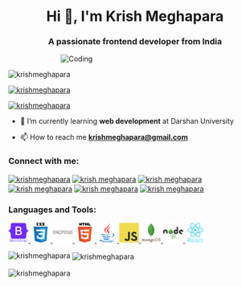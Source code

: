 <h1 align="center">Hi 👋, I'm Krish Meghapara</h1>
<h3 align="center">A passionate frontend developer from India</h3>

<img align="right" alt="Coding" width="400" margin-bottom="3px" 
 src="https://camo.githubusercontent.com/88adc7c88c9d3dba7479020846ed35d13410e3707c7f149e1c6140cc6beaef9a/68747470733a2f2f70687973696373677572756b756c2e66696c65732e776f726470726573732e636f6d2f323031392f30322f6368617261637465722d312e676966">


<br/>

<p align="left"> <img src="https://komarev.com/ghpvc/?username=krishmeghapara&label=Profile%20views&color=0e75b6&style=flat" alt="krishmeghapara" /> </p>

<p align="left"> <a href="https://github.com/ryo-ma/github-profile-trophy"><img src="https://github-profile-trophy.vercel.app/?username=krishmeghapara" alt="krishmeghapara" /></a> </p>

<p align="left"> <a href="https://twitter.com/krishmeghapara" target="blank"><img src="https://img.shields.io/twitter/follow/krishmeghapara?logo=twitter&style=for-the-badge" alt="krishmeghapara" /></a> </p>

- 🌱 I’m currently learning **web development** at Darshan University 

- 📫 How to reach me **krishmeghapara@gmail.com**

<h3 align="left">Connect with me:</h3>
<p align="left">
<a href="https://twitter.com/krishmeghapara" target="blank"><img align="center" src="https://raw.githubusercontent.com/rahuldkjain/github-profile-readme-generator/master/src/images/icons/Social/twitter.svg" alt="krishmeghapara" height="30" width="40" /></a>
<a href="https://linkedin.com/in/krish meghapara" target="blank"><img align="center" src="https://raw.githubusercontent.com/rahuldkjain/github-profile-readme-generator/master/src/images/icons/Social/linked-in-alt.svg" alt="krish meghapara" height="30" width="40" /></a>
<a href="https://fb.com/krish meghapara" target="blank"><img align="center" src="https://raw.githubusercontent.com/rahuldkjain/github-profile-readme-generator/master/src/images/icons/Social/facebook.svg" alt="krish meghapara" height="30" width="40" /></a>
<a href="https://instagram.com/krish meghapara" target="blank"><img align="center" src="https://raw.githubusercontent.com/rahuldkjain/github-profile-readme-generator/master/src/images/icons/Social/instagram.svg" alt="krish meghapara" height="30" width="40" /></a>
<a href="https://www.hackerrank.com/krish meghapara" target="blank"><img align="center" src="https://raw.githubusercontent.com/rahuldkjain/github-profile-readme-generator/master/src/images/icons/Social/hackerrank.svg" alt="krish meghapara" height="30" width="40" /></a>
<a href="https://www.leetcode.com/krish meghapara" target="blank"><img align="center" src="https://raw.githubusercontent.com/rahuldkjain/github-profile-readme-generator/master/src/images/icons/Social/leet-code.svg" alt="krish meghapara" height="30" width="40" /></a>
</p>

<h3 align="left">Languages and Tools:</h3>
<p align="left"> <a href="https://getbootstrap.com" target="_blank" rel="noreferrer"> <img src="https://raw.githubusercontent.com/devicons/devicon/master/icons/bootstrap/bootstrap-plain-wordmark.svg" alt="bootstrap" width="40" height="40"/> </a> <a href="https://www.w3schools.com/css/" target="_blank" rel="noreferrer"> <img src="https://raw.githubusercontent.com/devicons/devicon/master/icons/css3/css3-original-wordmark.svg" alt="css3" width="40" height="40"/> </a> <a href="https://expressjs.com" target="_blank" rel="noreferrer"> <img src="https://raw.githubusercontent.com/devicons/devicon/master/icons/express/express-original-wordmark.svg" alt="express" width="40" height="40"/> </a> <a href="https://www.w3.org/html/" target="_blank" rel="noreferrer"> <img src="https://raw.githubusercontent.com/devicons/devicon/master/icons/html5/html5-original-wordmark.svg" alt="html5" width="40" height="40"/> </a> <a href="https://www.java.com" target="_blank" rel="noreferrer"> <img src="https://raw.githubusercontent.com/devicons/devicon/master/icons/java/java-original.svg" alt="java" width="40" height="40"/> </a> <a href="https://developer.mozilla.org/en-US/docs/Web/JavaScript" target="_blank" rel="noreferrer"> <img src="https://raw.githubusercontent.com/devicons/devicon/master/icons/javascript/javascript-original.svg" alt="javascript" width="40" height="40"/> </a> <a href="https://www.mongodb.com/" target="_blank" rel="noreferrer"> <img src="https://raw.githubusercontent.com/devicons/devicon/master/icons/mongodb/mongodb-original-wordmark.svg" alt="mongodb" width="40" height="40"/> </a> <a href="https://nodejs.org" target="_blank" rel="noreferrer"> <img src="https://raw.githubusercontent.com/devicons/devicon/master/icons/nodejs/nodejs-original-wordmark.svg" alt="nodejs" width="40" height="40"/> </a> <a href="https://reactjs.org/" target="_blank" rel="noreferrer"> <img src="https://raw.githubusercontent.com/devicons/devicon/master/icons/react/react-original-wordmark.svg" alt="react" width="40" height="40"/> </a> </p>

<p><img align="left" src="https://github-readme-stats.vercel.app/api/top-langs?username=krishmeghapara&show_icons=true&locale=en&layout=compact" alt="krishmeghapara" /></p>

<p>&nbsp;<img align="center" src="https://github-readme-stats.vercel.app/api?username=krishmeghapara&show_icons=true&locale=en" alt="krishmeghapara" /></p>

<p><img align="center" src="https://github-readme-streak-stats.herokuapp.com/?user=krishmeghapara&" alt="krishmeghapara" /></p>
